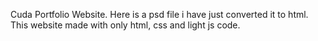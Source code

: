 Cuda Portfolio Website.
Here is a psd file i have just converted it to html.
This website made with only html, css and light js code.